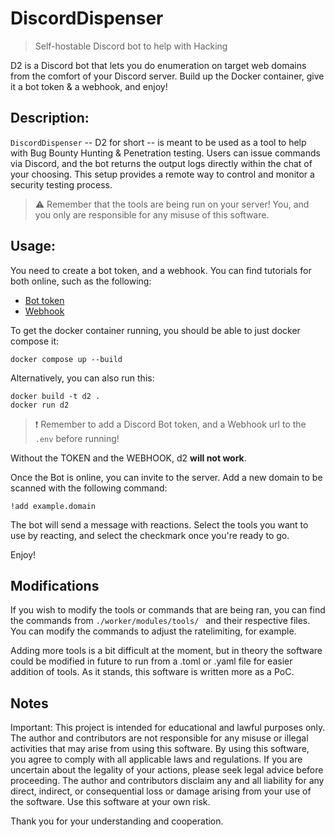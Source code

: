 # DiscordDispenser
> Self-hostable Discord bot to help with Hacking

D2 is a Discord bot that lets you do enumeration on target web domains from the comfort of your Discord server. Build up the Docker container, give it a bot token & a webhook, and enjoy! 

## Description:
`DiscordDispenser` -- D2 for short -- is meant to be used as a tool to help with Bug Bounty Hunting & Penetration testing. Users can issue commands via Discord, and the bot returns the output logs directly within the chat of your choosing. This setup provides a remote way to control and monitor a security testing process.

> ⚠️ Remember that the tools are being run on your server! You, and you only are responsible for any misuse of this software.

## Usage:

You need to create a bot token, and a webhook. You can find tutorials for both online, such as the following:
- [Bot token](https://discordgsm.com/guide/how-to-get-a-discord-bot-token)
- [Webhook](https://docs.gitlab.com/ee/user/project/integrations/discord_notifications.html)

To get the docker container running, you should be able to just docker compose it:
```
docker compose up --build
```

Alternatively, you can also run this:
```
docker build -t d2 .
docker run d2
```

> ❗ Remember to add a Discord Bot token, and a Webhook url to the `.env` before running!

Without the TOKEN and the WEBHOOK, d2 **will not work**.

Once the Bot is online, you can invite to the server. Add a new domain to be scanned with the following command:
```
!add example.domain
```

The bot will send a message with reactions. Select the tools you want to use by reacting, and select the checkmark once you're ready to go.

Enjoy!

## Modifications

If you wish to modify the tools or commands that are being ran, you can find the commands from `./worker/modules/tools/ ` and their respective files. You can modify the commands to adjust the ratelimiting, for example.

Adding more tools is a bit difficult at the moment, but in theory the software could be modified in future to run from a .toml or .yaml file for easier addition of tools. As it stands, this software is written more as a PoC. 

## Notes
Important: This project is intended for educational and lawful purposes only. The author and contributors are not responsible for any misuse or illegal activities that may arise from using this software. By using this software, you agree to comply with all applicable laws and regulations. If you are uncertain about the legality of your actions, please seek legal advice before proceeding. The author and contributors disclaim any and all liability for any direct, indirect, or consequential loss or damage arising from your use of the software. Use this software at your own risk.

Thank you for your understanding and cooperation.